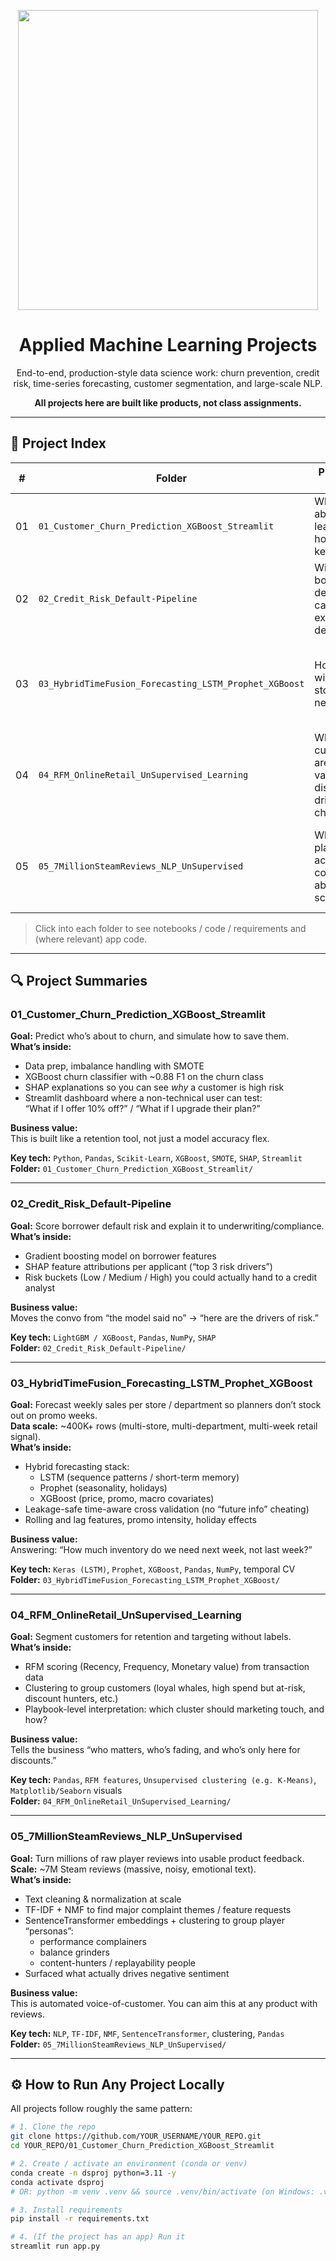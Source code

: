 <p align="center">
  <img src="https://media.giphy.com/media/LMcB8XospGZO8UQq87/giphy.gif" width="480px"/>
</p>

<h1 align="center">Applied Machine Learning Projects</h1>

<p align="center">
  End-to-end, production-style data science work:
  churn prevention, credit risk, time-series forecasting, customer segmentation, and large-scale NLP.
</p>

<p align="center">
  <b>All projects here are built like products, not class assignments.</b>
</p>

---

## 📂 Project Index

| #  | Folder                                                                 | Problem it Solves                                                                 | Highlights                                                                                          | Stack / Methods                                                                                  |
|----|------------------------------------------------------------------------|-----------------------------------------------------------------------------------|-----------------------------------------------------------------------------------------------------|---------------------------------------------------------------------------------------------------|
| 01 | `01_Customer_Churn_Prediction_XGBoost_Streamlit`                      | Who is about to leave and how do we keep them?                                   | SMOTE + XGBoost (F1 on churners ≈ 0.88), Streamlit dashboard, what-if retention simulator           | Scikit-Learn, XGBoost, SMOTE, SHAP, Streamlit                                                   |
| 02 | `02_Credit_Risk_Default-Pipeline`                                     | Will this borrower default, and can we explain that decision?                    | Gradient boosted default model, SHAP driver explanations, human-readable risk tiers                | XGBoost / LightGBM, SHAP, Pandas                                                                 |
| 03 | `03_HybridTimeFusion_Forecasting_LSTM_Prophet_XGBoost`                | How much will each store sell next week?                                         | Hybrid LSTM + Prophet + XGBoost on ~400K+ rows, leakage-safe temporal CV, promo/holiday signals     | Keras (LSTM), Prophet, XGBoost, Pandas, NumPy                                                    |
| 04 | `04_RFM_OnlineRetail_UnSupervised_Learning`                           | Which customers are high value, discount-driven, or at churn risk?               | RFM feature engineering, unsupervised clustering, customer segmentation for targeting & retention  | RFM scoring, K-Means / clustering, Cohort-style segmentation, Pandas                             |
| 05 | `05_7MillionSteamReviews_NLP_UnSupervised`                            | What are players actually complaining about at scale?                            | ~6M+ Steam reviews, TF-IDF → NMF topics, SentenceTransformer embeddings → clustering of personas   | NLP pipeline, TF-IDF, NMF, SentenceTransformer embeddings, clustering, topic mining             |

> Click into each folder to see notebooks / code / requirements and (where relevant) app code.

---

## 🔍 Project Summaries

### 01_Customer_Churn_Prediction_XGBoost_Streamlit
**Goal:** Predict who’s about to churn, and simulate how to save them.  
**What’s inside:**
- Data prep, imbalance handling with SMOTE  
- XGBoost churn classifier with ~0.88 F1 on the churn class  
- SHAP explanations so you can see *why* a customer is high risk  
- Streamlit dashboard where a non-technical user can test:  
  “What if I offer 10% off?” / “What if I upgrade their plan?”

**Business value:**  
This is built like a retention tool, not just a model accuracy flex.

**Key tech:** `Python`, `Pandas`, `Scikit-Learn`, `XGBoost`, `SMOTE`, `SHAP`, `Streamlit`  
**Folder:** `01_Customer_Churn_Prediction_XGBoost_Streamlit/`

---

### 02_Credit_Risk_Default-Pipeline
**Goal:** Score borrower default risk and explain it to underwriting/compliance.  
**What’s inside:**
- Gradient boosting model on borrower features  
- SHAP feature attributions per applicant (“top 3 risk drivers”)  
- Risk buckets (Low / Medium / High) you could actually hand to a credit analyst

**Business value:**  
Moves the convo from “the model said no” → “here are the drivers of risk.”

**Key tech:** `LightGBM / XGBoost`, `Pandas`, `NumPy`, `SHAP`  
**Folder:** `02_Credit_Risk_Default-Pipeline/`

---

### 03_HybridTimeFusion_Forecasting_LSTM_Prophet_XGBoost
**Goal:** Forecast weekly sales per store / department so planners don’t stock out on promo weeks.  
**Data scale:** ~400K+ rows (multi-store, multi-department, multi-week retail signal).  
**What’s inside:**
- Hybrid forecasting stack:
  - LSTM (sequence patterns / short-term memory)
  - Prophet (seasonality, holidays)
  - XGBoost (price, promo, macro covariates)
- Leakage-safe time-aware cross validation (no “future info” cheating)
- Rolling and lag features, promo intensity, holiday effects

**Business value:**  
Answering: “How much inventory do we need next week, not last week?”

**Key tech:** `Keras (LSTM)`, `Prophet`, `XGBoost`, `Pandas`, `NumPy`, temporal CV  
**Folder:** `03_HybridTimeFusion_Forecasting_LSTM_Prophet_XGBoost/`

---

### 04_RFM_OnlineRetail_UnSupervised_Learning
**Goal:** Segment customers for retention and targeting without labels.  
**What’s inside:**
- RFM scoring (Recency, Frequency, Monetary value) from transaction data  
- Clustering to group customers (loyal whales, high spend but at-risk, discount hunters, etc.)  
- Playbook-level interpretation: which cluster should marketing touch, and how?

**Business value:**  
Tells the business “who matters, who’s fading, and who’s only here for discounts.”

**Key tech:** `Pandas`, `RFM features`, `Unsupervised clustering (e.g. K-Means)`, `Matplotlib/Seaborn` visuals  
**Folder:** `04_RFM_OnlineRetail_UnSupervised_Learning/`

---

### 05_7MillionSteamReviews_NLP_UnSupervised
**Goal:** Turn millions of raw player reviews into usable product feedback.  
**Scale:** ~7M Steam reviews (massive, noisy, emotional text).  
**What’s inside:**
- Text cleaning & normalization at scale  
- TF-IDF + NMF to find major complaint themes / feature requests  
- SentenceTransformer embeddings + clustering to group player “personas”:  
  - performance complainers  
  - balance grinders  
  - content-hunters / replayability people  
- Surfaced what actually drives negative sentiment

**Business value:**  
This is automated voice-of-customer. You can aim this at any product with reviews.

**Key tech:** `NLP`, `TF-IDF`, `NMF`, `SentenceTransformer`, clustering, `Pandas`  
**Folder:** `05_7MillionSteamReviews_NLP_UnSupervised/`

---

## ⚙ How to Run Any Project Locally

All projects follow roughly the same pattern:

```bash
# 1. Clone the repo
git clone https://github.com/YOUR_USERNAME/YOUR_REPO.git
cd YOUR_REPO/01_Customer_Churn_Prediction_XGBoost_Streamlit

# 2. Create / activate an environment (conda or venv)
conda create -n dsproj python=3.11 -y
conda activate dsproj
# OR: python -m venv .venv && source .venv/bin/activate (on Windows: .venv\Scripts\activate)

# 3. Install requirements
pip install -r requirements.txt

# 4. (If the project has an app) Run it
streamlit run app.py
